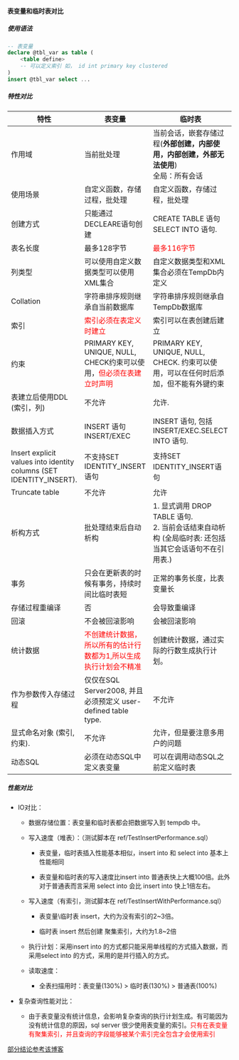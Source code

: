 #### 表变量和临时表对比

##### 使用语法

```sql
-- 表变量
declare @tbl_var as table (
    <table define>
    -- 可以定义索引 如， id int primary key clustered
)
insert @tbl_var select ...
```



##### 特性对比

| **特性**                                                              | **表变量**                                                                    | **临时表**                                                            |
| ------------------------------------------------------------------- | -------------------------------------------------------------------------- | ------------------------------------------------------------------ |
| 作用域                                                                 | 当前批处理                                                                      | 当前会话，嵌套存储过程(**外部创建，内部使用，内部创建，外部无法使用**)<br/>全局：所有会话                 |
| 使用场景                                                                | 自定义函数，存储过程，批处理                                                             | 自定义函数，存储过程，批处理                                                     |
| 创建方式                                                                | 只能通过DECLEARE语句创建                                                           | CREATE TABLE 语句SELECT INTO 语句.                                     |
| 表名长度                                                                | 最多128字节                                                                    | <font color='red'>最多116字节</font>                                   |
| 列类型                                                                 | 可以使用自定义数据类型可以使用XML集合                                                       | 自定义数据类型和XML集合必须在TempDb内定义                                          |
| Collation                                                           | 字符串排序规则继承自当前数据库                                                            | 字符串排序规则继承自TempDb数据库                                                |
| 索引                                                                  | <font color='red'>索引必须在表定义时建立</font>                                       | 索引可以在表创建后建立                                                        |
| 约束                                                                  | PRIMARY KEY, UNIQUE, NULL, CHECK约束可以使用，<font color='red'>但必须在表建立时声明</font> | PRIMARY KEY, UNIQUE, NULL, CHECK. 约束可以使用，可以在任何时后添加，但不能有外键约束        |
| 表建立后使用DDL (索引，列)                                                    | 不允许                                                                        | 允许.                                                                |
| 数据插入方式                                                              | INSERT 语句<br/>INSERT/EXEC                                                  | INSERT 语句, 包括 INSERT/EXEC.SELECT INTO 语句.                          |
| Insert explicit values into identity columns (SET IDENTITY_INSERT). | 不支持SET IDENTITY_INSERT语句                                                   | 支持SET IDENTITY_INSERT语句                                            |
| Truncate table                                                      | 不允许                                                                        | 允许                                                                 |
| 析构方式                                                                | 批处理结束后自动析构                                                                 | 1. 显式调用 DROP TABLE 语句.<br/>2. 当前会话结束自动析构 (全局临时表: 还包括当其它会话语句不在引用表.) |
| 事务                                                                  | 只会在更新表的时候有事务，持续时间比临时表短                                                     | 正常的事务长度，比表变量长                                                      |
| 存储过程重编译                                                             | 否                                                                          | 会导致重编译                                                             |
| 回滚                                                                  | 不会被回滚影响                                                                    | 会被回滚影响                                                             |
| 统计数据                                                                | <font color='red'>不创建统计数据，所以所有的估计行数都为1,所以生成执行计划会不精准</font>                 | 创建统计数据，通过实际的行数生成执行计划。                                              |
| 作为参数传入存储过程                                                          | 仅仅在SQL Server2008, 并且必须预定义 user-defined table type.                        | 不允许                                                                |
| 显式命名对象 (索引, 约束).                                                    | 不允许                                                                        | 允许，但是要注意多用户的问题                                                     |
| 动态SQL                                                               | 必须在动态SQL中定义表变量                                                             | 可以在调用动态SQL之前定义临时表                                                  |

##### 性能对比

- IO对比：
  
  - 数据存储位置：表变量和临时表都会把数据写入到 tempdb 中。
  
  - 写入速度（堆表）：（测试脚本在 ref/TestInsertPerformance.sql）
    
    - 表变量，临时表插入性能基本相似，insert into 和 select into 基本上性能相同
    
    - 表变量和临时表的写入速度比insert into 普通表快上大概100倍。此外对于普通表而言采用 select into 会比 insert into 快上1倍左右。
  
  - 写入速度（有索引，测试脚本在 ref/TestInsertWithPerformance.sql）
    
    - 表变量\临时表 insert，大约为没有索引的2\~3倍。
    
    - 临时表 insert 然后创建 聚集索引，大约为1.8\~2倍
  
  - 执行计划：采用insert into 的方式都只能采用单线程的方式插入数据，而采用select into 的方式，采用的是并行插入的方式。
  
  - 读取速度：
    
    - 全表扫描用时：表变量(130%) > 临时表(130%) > 普通表(100%)

- 复杂查询性能对比：
  
  - 由于表变量没有统计信息，会影响复杂查询的执行计划生成。有可能因为没有统计信息的原因，sql server 很少使用表变量的索引。<font color='red'>只有在表变量有聚集索引，并且查询的字段能够被某个索引完全包含才会使用索引</font>

[部分结论参考该博客](https://www.cnblogs.com/soundcode/archive/2012/09/18/2690020.html)


























